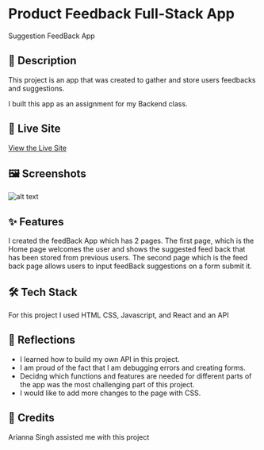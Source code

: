 # Product Feedback Full-Stack App
  Suggestion FeedBack App

## 📌 Description 

 
This project is an app that was created to gather and store users feedbacks and suggestions.

I built this app as an assignment for  my Backend class.

## 🚀 Live Site

[View the Live Site](https://your-project.netlify.app)

## 🖼️ Screenshots

![alt text](<Screenshot 2025-08-17 at 3.06.09 PM.png>)






## ✨ Features

I created the feedBack App which has 2 pages. The first page, which is the Home page welcomes the user and shows the suggested feed back that has been stored from previous users. The second page which is the feed back page allows users to input feedBack suggestions on a form  submit it.

## 🛠️ Tech Stack

 
For this project I  used HTML CSS, Javascript, and React and an API

## 💭 Reflections

- I learned how to build my own API in this project.
- I am proud of the fact that I am debugging errors and creating forms.
- Decidng which functions and features  are needed for different parts of the app was the most challenging part of this project.
- I would like to add more changes to the page with CSS. 

## 🙌 Credits
Arianna Singh assisted me with this project





